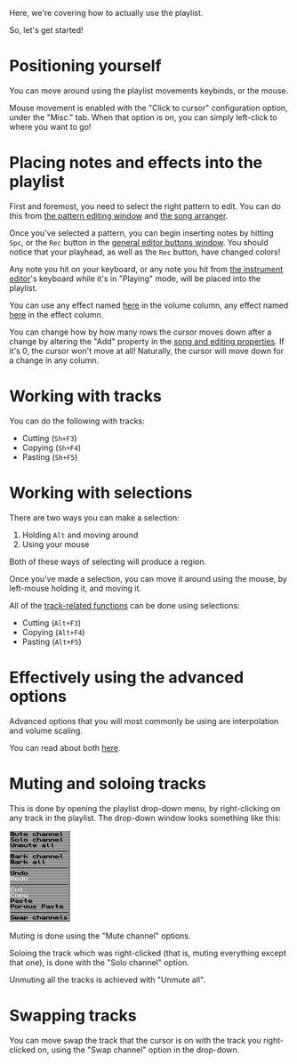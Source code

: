 Here, we're covering how to actually use the playlist.

So, let's get started!

# Positioning yourself

You can move around using the playlist movements keybinds, or the mouse.

<!-- TODO: Arrows, tab, PgUp, PgDn, Home and End -->

Mouse movement is enabled with the "Click to cursor" configuration option, under the "Misc." tab.
When that option is on, you can simply left-click to where you want to go!

# Placing notes and effects into the playlist

First and foremost, you need to select the right pattern to edit.
You can do this from [the pattern editing window](./ui.md#pattern-editing-window)
and [the song arranger](./ui.md#the-song-arranger).

Once you've selected a pattern, you can begin inserting notes by hitting `Spc`,
or the `Rec` button in the [general editor buttons window](./ui.md#general-editor-buttons-window).
You should notice that your playhead, as well as the `Rec` button, have changed colors!

Any note you hit on your keyboard, or any note you hit from [the instrument editor](./ui.md#instrument-editor)'s
keyboard while it's in "Playing" mode, will be placed into the playlist.

You can use
any effect named [here](./fx.md#volume-column-effects) in the volume column,
any effect named [here](./fx.md#effect-column-effects) in the effect column.

You can change how by how many rows the cursor moves down after a change by altering the "Add" property in the
[song and editing properties](./ui.md#song-and-editing-properties). If it's 0, the cursor won't move at all!
Naturally, the cursor will move down for a change in any column.

# Working with tracks

You can do the following with tracks:

- Cutting (`Sh+F3`)
- Copying (`Sh+F4`)
- Pasting (`Sh+F5`)

# Working with selections

There are two ways you can make a selection:

1. Holding `Alt` and moving around
2. Using your mouse

Both of these ways of selecting will produce a region.

Once you've made a selection, you can move it around using the mouse, by left-mouse holding it, and moving it.

All of the [track-related functions](#working-with-tracks) can be done using selections:

- Cutting (`Alt+F3`)
- Copying (`Alt+F4`)
- Pasting (`Alt+F5`)

# Effectively using the advanced options

Advanced options that you will most commonly be using are interpolation and volume scaling.

You can read about both [here](./ui.md#advanced-editor).

# Muting and soloing tracks

This is done by opening the playlist drop-down menu, by right-clicking on any track in the playlist.
The drop-down window looks something like this:

![ui_playlistDropDown.png](../img/ui_playlistDropDown.png)

Muting is done using the "Mute channel" options.

Soloing the track which was right-clicked (that is, muting everything except that one), is done with the "Solo channel" option.

Unmuting all the tracks is achieved with "Unmute all".

# Swapping tracks

<!-- TODO: More info here -->
You can move swap the track that the cursor is on with the track you right-clicked on, using the "Swap channel" option in the drop-down.
